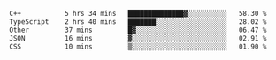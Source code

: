 <!--START_SECTION:waka-->

```txt
C++           5 hrs 34 mins   ██████████████▓░░░░░░░░░░   58.30 %
TypeScript    2 hrs 40 mins   ███████░░░░░░░░░░░░░░░░░░   28.02 %
Other         37 mins         █▓░░░░░░░░░░░░░░░░░░░░░░░   06.47 %
JSON          16 mins         ▓░░░░░░░░░░░░░░░░░░░░░░░░   02.91 %
CSS           10 mins         ▒░░░░░░░░░░░░░░░░░░░░░░░░   01.90 %
```

<!--END_SECTION:waka-->
